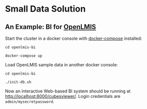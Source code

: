 # Small Data Solution

## An Example: BI for [OpenLMIS](http://openlmis.org/)

Start the cluster in a docker console with [docker-compose](https://docs.docker.com/compose/) installed:

<code>cd openlmis-bi</code>

<code>docker-compose up</code>


Load OpenLMIS sample data in another docker console:

<code>cd openlmis-bi</code>

<code>./init-db.sh</code>

Now an interactive Web-based BI system should be running at [http://localhost:8000/cubesviewer/](http://localhost:8000/cubesviewer/). Login credentials are <code>admin/mysecretpassword</code>.
